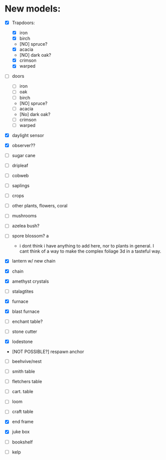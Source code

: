 # New models:

- [x] Trapdoors:

  - [x] iron
  - [x] birch
  - [NO] spruce?
  - [x] acacia
  - [NO] dark oak?
  - [x] crimson
  - [x] warped

- [ ] doors

  - [ ] iron
  - [ ] oak
  - [ ] birch
  - [NO] spruce?
  - [ ] acacia
  - [No] dark oak?
  - [ ] crimson
  - [ ] warped

- [x] daylight sensor
- [x] observer??

- [ ] sugar cane

- [ ] dripleaf
- [ ] cobweb
- [ ] saplings
- [ ] crops
- [ ] other plants, flowers, coral
- [ ] mushrooms
- [ ] azelea bush?
- [ ] spore blossom?
      a

  - i dont think i have anything to add here, nor to plants in general. I cant think of a way to make the complex foliage 3d in a tasteful way.

- [x] lantern w/ new chain
- [x] chain

- [x] amethyst crystals
- [ ] stalagtites

- [x] furnace
- [x] blast furnace
- [ ] enchant table?
- [ ] stone cutter
- [x] lodestone
- [NOT POSSIBLE?] respawn anchor
- [ ] beehvive/nest
- [ ] smith table
- [ ] fletchers table
- [ ] cart. table
- [ ] loom
- [ ] craft table

- [x] end frame

- [x] juke box

- [ ] bookshelf
- [ ] kelp
